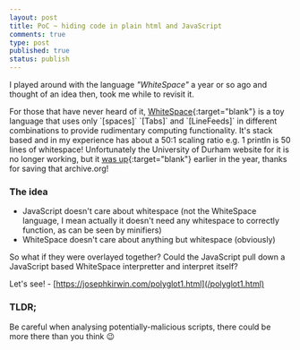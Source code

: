 ```yaml
---
layout: post
title: PoC ~ hiding code in plain html and JavaScript
comments: true
type: post
published: true
status: publish
---
```

I played around with the language *"WhiteSpace"* a year or so ago and thought of an idea then, took me while to revisit it.

For those that have never heard of it, [WhiteSpace](https://en.wikipedia.org/wiki/Whitespace_(programming_language)){:target="blank"} is a toy language that uses only `[spaces]` `[Tabs]` and `[LineFeeds]` in different combinations to provide rudimentary computing functionality. It's stack based and in my experience has about a 50:1 scaling ratio e.g. 1 println is 50 lines of whitespace! Unfortunately the University of Durham website for it is no longer working, but it [was up](https://web.archive.org/web/20170318183338/http://compsoc.dur.ac.uk/whitespace/tutorial.html){:target="blank"} earlier in the year, thanks for saving that archive.org!

### The idea

- JavaScript doesn't care about whitespace (not the WhiteSpace language, I mean actually it doesn't need any whitespace to correctly function, as can be seen by minifiers)
- WhiteSpace doesn't care about anything but whitespace (obviously)

So what if they were overlayed together? Could the JavaScript pull down a JavaScript based WhiteSpace interpretter and interpret itself?

Let's see! - [https://josephkirwin.com/polyglot1.html](/polyglot1.html) 

### TLDR;

Be careful when analysing potentially-malicious scripts, there could be more there than you think 😉
